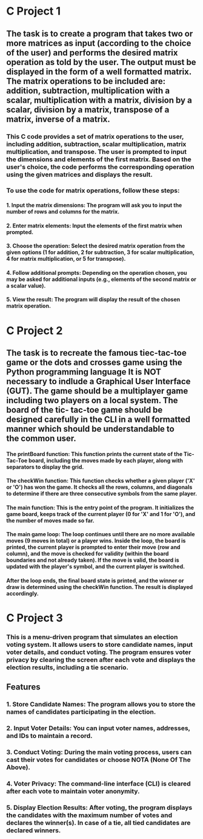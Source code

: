 # C Project 1
## The task is to create a program that takes two or more matrices as input (according to the choice of the user) and performs the desired matrix operation as told by the user. The output must be displayed in the form of a well formatted matrix. The matrix operations to be included are: addition, subtraction, multiplication with a scalar, multiplication with a matrix, division by a scalar, division by a matrix, transpose of a matrix, inverse of a matrix.
### This C code provides a set of matrix operations to the user, including addition, subtraction, scalar multiplication, matrix multiplication, and transpose. The user is prompted to input the dimensions and elements of the first matrix. Based on the user's choice, the code performs the corresponding operation using the given matrices and displays the result.
### To use the code for matrix operations, follow these steps:
#### 1. Input the matrix dimensions: The program will ask you to input the number of rows and columns for the matrix.
#### 2. Enter matrix elements: Input the elements of the first matrix when prompted.
#### 3. Choose the operation: Select the desired matrix operation from the given options (1 for addition, 2 for subtraction, 3 for scalar multiplication, 4 for matrix multiplication, or 5 for transpose).
#### 4. Follow additional prompts: Depending on the operation chosen, you may be asked for additional inputs (e.g., elements of the second matrix or a scalar value).
#### 5. View the result: The program will display the result of the chosen matrix operation.

# C Project 2
## The task is to recreate the famous tiec-tac-toe game or the dots and crosses game using the Python programming language It is NOT necessary to indlude a Graphical User Interface (GUT). The game should be a multiplayer game including two players on a local system. The board of the tic- tac-toe game should be designed carefully in the CLI in a well formatted manner which should be understandable to the common user. 
#### The printBoard function: This function prints the current state of the Tic-Tac-Toe board, including the moves made by each player, along with separators to display the grid.
#### The checkWin function: This function checks whether a given player ('X' or 'O') has won the game. It checks all the rows, columns, and diagonals to determine if there are three consecutive symbols from the same player.
#### The main function: This is the entry point of the program. It initializes the game board, keeps track of the current player (0 for 'X' and 1 for 'O'), and the number of moves made so far.
#### The main game loop: The loop continues until there are no more available moves (9 moves in total) or a player wins. Inside the loop, the board is printed, the current player is prompted to enter their move (row and column), and the move is checked for validity (within the board boundaries and not already taken). If the move is valid, the board is updated with the player's symbol, and the current player is switched.
#### After the loop ends, the final board state is printed, and the winner or draw is determined using the checkWin function. The result is displayed accordingly.

# C Project 3
### This is a menu-driven program that simulates an election voting system. It allows users to store candidate names, input voter details, and conduct voting. The program ensures voter privacy by clearing the screen after each vote and displays the election results, including a tie scenario.
## Features
### 1. Store Candidate Names: The program allows you to store the names of candidates participating in the election.
### 2. Input Voter Details: You can input voter names, addresses, and IDs to maintain a record.
### 3. Conduct Voting: During the main voting process, users can cast their votes for candidates or choose NOTA (None Of The Above).
### 4. Voter Privacy: The command-line interface (CLI) is cleared after each vote to maintain voter anonymity.
### 5. Display Election Results: After voting, the program displays the candidates with the maximum number of votes and declares the winner(s). In case of a tie, all tied candidates are declared winners.
